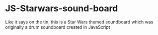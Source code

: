 # JS-Starwars-sound-board
Like it says on the tin, this is a Star Wars themed soundboard which was originally a drum soundboard created in JavaScript
